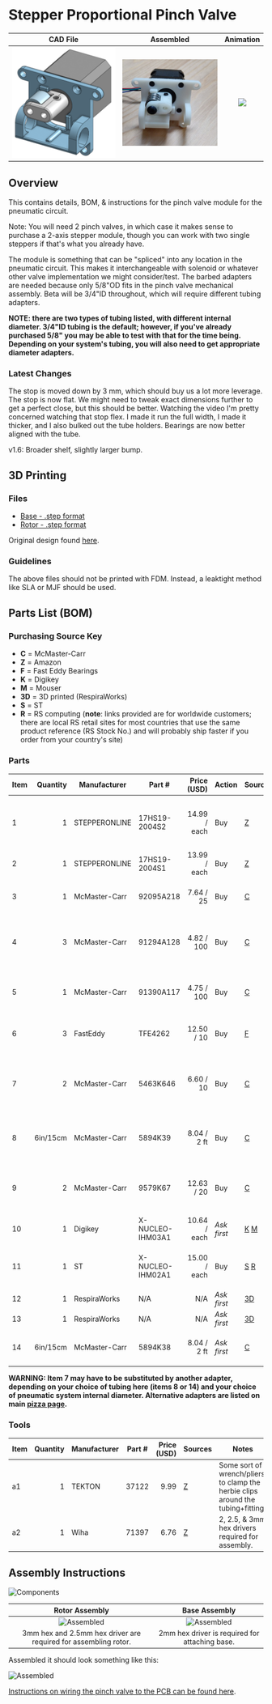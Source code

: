 # Stepper Proportional Pinch Valve

  CAD File         |  Assembled         |Animation           
:------------------:|:-----------------:|:-------------------------:
![](assets/rendering-1-6.png)  |  ![](assets/assembled.png)  |  ![](assets/animation.gif)

## Overview

This contains details, BOM, & instructions for the pinch valve module for the pneumatic circuit. 

Note: You will need 2 pinch valves, in which case it makes sense to purchase a 2-axis stepper module, though you can work with two single steppers if that's what you already have. 

The module is something that can be "spliced" into any location in the pneumatic circuit.
This makes it interchangeable with solenoid or whatever other valve implementation we might consider/test.
The barbed adapters are needed because only 5/8"OD fits in the pinch valve mechanical assembly.
Beta will be 3/4"ID throughout, which will require different tubing adapters.

**NOTE: there are two types of tubing listed, with different internal diameter. 3/4"ID tubing is the default; however, if you've already purchased 5/8" you may be able to test with that for the time being. Depending on your system's tubing, you will also need to get appropriate diameter adapters.** 

### Latest Changes

The stop is moved down by 3 mm, which should buy us a lot more leverage.
The stop is now flat. We might need to tweak exact dimensions further to get a perfect close, but this should be better.
Watching the video I'm pretty concerned watching that stop flex. I made it run the full width, I made it thicker, and I also bulked out the tube holders.
Bearings are now better aligned with the tube.

v1.6: Broader shelf, slightly larger bump.

## 3D Printing

### Files 

- [Base - .step format](assets/exhaust-pinch-valve-1.6-base.step)
- [Rotor - .step format](assets/exhaust-pinch-valve-1.6-rotor.step)

Original design found
[here](https://cad.onshape.com/documents/3fe0c1f79c482144c267173d/w/2ad1c08071a25185f9c78c68/e/03a49465e4e026f9f102d0af).

### Guidelines

The above files should not be printed with FDM. Instead, a leaktight method like SLA or MJF should be used.

## Parts List (BOM)

### Purchasing Source Key

* **C**  = McMaster-Carr
* **Z**  = Amazon
* **F**  = Fast Eddy Bearings
* **K**  = Digikey
* **M**  = Mouser
* **3D** = 3D printed (RespiraWorks)
* **S**  = ST
* **R** = RS computing
(**note**: links provided are for worldwide customers; there are local RS retail sites for most countries that use the same product reference (RS Stock No.) and will probably ship faster if you order from your country's site)


### Parts 

| Item | Quantity | Manufacturer  | Part #              | Price (USD)     | Action     | Sources            | Notes |
| ------ |---------:| ------------- | ------------------- | ------------:| ------------ |--------------------| ----- |
| 1      |        1 | STEPPERONLINE | 17HS19-2004S2       |14.99 / each  | Buy          | [Z][1amzn]         | Stepper motor. Make sure to get one with the full-cut D-shaft. |
| 2      |        1 | STEPPERONLINE | 17HS19-2004S1       |13.99 / each  | Buy          | [Z][2amzn]         | **alternative to 1** Stepper motor.  |
| 3      |        1 | McMaster-Carr | 92095A218           |   7.64 / 25  | Buy          | [C][3mcmc]         | M5x30mm button head. Axle for bearing. |
| 4      |        3 | McMaster-Carr | 91294A128           |  4.82 / 100  | Buy          | [C][4mcmc]         | M3x8mm flat head. Attaches frame to stepper body |
| 5      |        1 | McMaster-Carr | 91390A117           |  4.75 / 100  | Buy          | [C][5mcmc]         | M5x5mm set screw. Attaches rotor to stepper |
| 6      |        3 | FastEddy      | TFE4262             |  12.50 / 10  | Buy          | [F][6fast]         | 5x16x5 Metal shielded bearings |
| 7      |        2 | McMaster-Carr | 5463K646            |  6.60 / 10   | Buy          | [C][7mcmc]         | Reducer 5/8"ID <-> 1/2"ID, single barb **READ WARNING BELOW**|
| 8      | 6in/15cm | McMaster-Carr | 5894K39             |  8.04 / 2 ft | Buy          | [C][8mcmc]         | Continuous-Flex Soft Tygon PVC Tubing, 1/2" ID, 5/8" OD |
| 9      |        2 | McMaster-Carr | 9579K67             |  12.63 / 20  | Buy          | [C][9mcmc]         | Easy-Install Double Snap-Grip Clamps, 1/2" to 19/32" ID |
| 10     |        1 | Digikey       | X-NUCLEO-IHM03A1    | 10.64 / each | *Ask first*  | [K][10key] [M][10mr] | Stepper driver dev board |
| 11     |        1 | ST            | X-NUCLEO-IHM02A1    | 15.00 / each | Buy          | [S][11st] [R][11rs]    | **ALT for item 10:** Two-axis stepper driver dev board |
| 12     |        1 | RespiraWorks  | N/A                 |       N/A    | *Ask first*  | [3D][123d]         | BASE - 3D printed |
| 13     |        1 | RespiraWorks  | N/A                 |       N/A    | *Ask first*  | [3D][123d]         | ROTOR - 3D printed |
| 14     | 6in/15cm | McMaster-Carr | 5894K38             |  8.04 / 2 ft | *Ask first*          | [C][14mcmc]        | **alternative to 8**, tubing 3/8" ID, 5/8" OD |

**WARNING: Item 7 may have to be substituted by another adapter, depending on your choice of tubing here (items 8 or 14) and your choice of pneumatic system internal diameter. Alternative adapters are listed on main [pizza page](../../ventilator-build/alpha-build-instructions/pizza-build.md).**

[1amzn]:   https://www.amazon.com/dp/B07Z1J8JWH
[2amzn]:   https://www.amazon.com/gp/product/B00PNEQKC0
[3mcmc]:   https://www.mcmaster.com/92095A218
[4mcmc]:   https://www.mcmaster.com/91294A128
[5mcmc]:   https://www.mcmaster.com/91390A117
[6fast]:   https://www.fasteddybearings.com/5x16x5-metal-shielded-bearing-625-zz-10-units/
[7mcmc]:   https://www.mcmaster.com/5463K646
[8mcmc]:   https://www.mcmaster.com/5894K39
[9mcmc]:   https://www.mcmaster.com/9579K67
[10key]:    https://www.digikey.com/short/z442qt
[10mr]:     https://www.mouser.com/ProductDetail/511-X-NUCLEO-IHM03A1
[11st]:    https://www.st.com/en/ecosystems/x-nucleo-ihm02a1.html#sample-and-buy
[11rs]:    https://export.rsdelivers.com/product/stmicroelectronics/x-nucleo-ihm02a1/stmicroelectronics-x-nucleo-ihm02a1-two-axis/1646982
[123d]:    #files
[14mcmc]:  https://www.mcmaster.com/5894K38

### Tools

| Item | Quantity | Manufacturer  | Part #      | Price (USD) | Sources         | Notes |
| ---- |---------:| ------------- | ----------- | ----------:|-----------------| ----- |
| a1   |        1 | TEKTON        | 37122       |       9.99 | [Z][a1amzn]      | Some sort of wrench/pliers, to clamp the herbie clips around the tubing+fitting. |
| a2   |        1 | Wiha          | 71397       |       6.76 | [Z][a2amzn]      | 2, 2.5, & 3mm hex drivers required for assembly.  |

[a1amzn]:   https://www.amazon.com/TEKTON-2-Inch-Joint-Pliers-37122/dp/B00KLY1FAY
[a2amzn]:   https://www.amazon.com/Wiha-71397-Metric-Insert-6-Piece/dp/B0084B7S70/ref=sr_1_4?dchild=1&keywords=3mm+hex&qid=1590347774&sr=8-4

## Assembly Instructions

![Components](assets/pinch-valve-components.jpg)

Rotor Assembly                     |  Base Assembly           |   
:---------------------------------:|:-------------------------: 
![Assembled](assets/pinch-assembling1.jpg)|  ![Assembled](assets/pinch-assembling2.jpg)  
3mm hex and 2.5mm hex driver are required for assembling rotor.|  2mm hex driver is required for attaching base.

Assembled it should look something like this:

![Assembled](assets/pinch-valve-assembled.jpg)

[Instructions on wiring the pinch valve to the PCB can be found here](https://github.com/RespiraWorks/pcbreathe).
